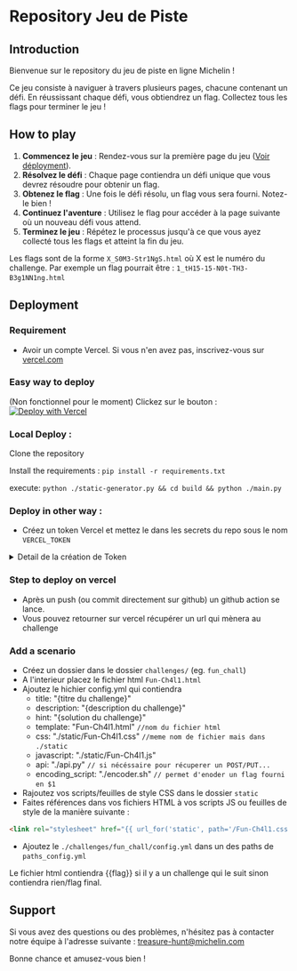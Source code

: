 # Repository Jeu de Piste 


## Introduction

Bienvenue sur le repository du jeu de piste en ligne Michelin !

Ce jeu consiste à naviguer à travers plusieurs pages, chacune contenant un défi. En réussissant chaque défi, vous obtiendrez un flag. Collectez tous les flags pour terminer le jeu !

## How to play

1. **Commencez le jeu** : Rendez-vous sur la première page du jeu ([Voir déployment](https://github.com/michelin/treasure-hunt?tab=readme-ov-file#Deployment)).
2. **Résolvez le défi** : Chaque page contiendra un défi unique que vous devrez résoudre pour obtenir un flag.
3. **Obtenez le flag** : Une fois le défi résolu, un flag vous sera fourni. Notez-le bien !
4. **Continuez l'aventure** : Utilisez le flag pour accéder à la page suivante où un nouveau défi vous attend.
5. **Terminez le jeu** : Répétez le processus jusqu'à ce que vous ayez collecté tous les flags et atteint la fin du jeu.

Les flags sont de la forme `X_S0M3-Str1NgS.html` où X est le numéro du challenge.
Par exemple un flag pourrait être : `1_tH15-15-N0t-TH3-B3g1NN1ng.html`

## Deployment

### Requirement

- Avoir un compte Vercel. Si vous n'en avez pas, inscrivez-vous sur [vercel.com](vercel.com)

### Easy way to deploy

(Non fonctionnel pour le moment)
Clickez sur le bouton : [![Deploy with Vercel](https://vercel.com/button)](https://vercel.com/new/clone?repository-url=https%3A%2F%2Fgithub.com%2FR4ph3uz%2FMichelin-Jeu-de-Piste&project-name=jeu-de-piste&build-command=python%20static-generator.py&output-directory=.%2Fbuild)

### Local Deploy :

Clone the repository

Install the requirements : `pip install -r requirements.txt`

execute: `python ./static-generator.py && cd build && python ./main.py`

### Deploy in other way :

- Créez un token Vercel et mettez le dans les secrets du repo sous le nom `VERCEL_TOKEN`

<details>
<summary> Detail de la création de Token </summary>

Dans les détails de votre compte : 

![Account settings](./images_readme/Account.PNG "Account")
  
allez dans token :

![Tokens section](./images_readme/Token.PNG "Token")

puis créez un token (choisissez le scope et la durée)

![Token Creation](./images_readme/Creation.PNG "Création du token")

Copiez le token et mettez le dans Settings puis Secret Action

![Section Action](./images_readme/Actions.PNG "Bouton secret d'action")

Créez un nouveau secret :

![Token created](./images_readme/Secret.PNG "Token Vercel")

</details>

### Step to deploy on vercel

- Après un push (ou commit directement sur github) un github action se lance.
- Vous pouvez retourner sur vercel récupérer un url qui mènera au challenge

### Add a scenario 

- Créez un dossier dans le dossier `challenges/` (eg. `fun_chall`)
- A l'interieur placez le fichier html `Fun-Ch4l1.html`
- Ajoutez le hichier config.yml qui contiendra
  - title: "{titre du challenge}"
  - description: "{description du challenge}"
  - hint: "{solution du challenge}"
  - template: "Fun-Ch4l1.html" `//nom du fichier html`
  - css: "./static/Fun-Ch4l1.css" `//meme nom de fichier mais dans ./static `
  - javascript: "./static/Fun-Ch4l1.js"
  - api: "./api.py" `// si nécéssaire pour récuperer un POST/PUT...`
  - encoding_script: "./encoder.sh" `// permet d'enoder un flag fourni en $1`
- Rajoutez vos scripts/feuilles de style CSS dans le dossier `static`
- Faites références dans vos fichiers HTML à vos scripts JS ou feuilles de style de la manière suivante : 

```html
<link rel="stylesheet" href="{{ url_for('static', path='/Fun-Ch4l1.css') }}">
```

- Ajoutez le `./challenges/fun_chall/config.yml` dans un des paths de `paths_config.yml`

Le fichier html contiendra {{flag}} si il y a un challenge qui le suit sinon contiendra rien/flag final.

## Support

Si vous avez des questions ou des problèmes, n'hésitez pas à contacter notre équipe à l'adresse suivante : treasure-hunt@michelin.com

Bonne chance et amusez-vous bien !